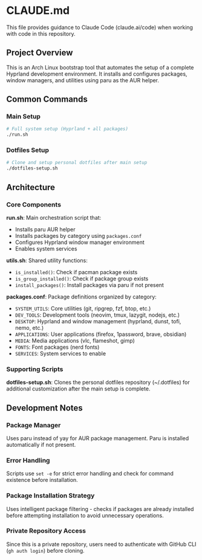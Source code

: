 # CLAUDE.md

This file provides guidance to Claude Code (claude.ai/code) when working with code in this repository.

## Project Overview

This is an Arch Linux bootstrap tool that automates the setup of a complete Hyprland development environment. It installs and configures packages, window managers, and utilities using paru as the AUR helper.

## Common Commands

### Main Setup
```bash
# Full system setup (Hyprland + all packages)
./run.sh
```

### Dotfiles Setup
```bash
# Clone and setup personal dotfiles after main setup
./dotfiles-setup.sh
```


## Architecture

### Core Components

**run.sh**: Main orchestration script that:
- Installs paru AUR helper
- Installs packages by category using `packages.conf`
- Configures Hyprland window manager environment
- Enables system services

**utils.sh**: Shared utility functions:
- `is_installed()`: Check if pacman package exists
- `is_group_installed()`: Check if package group exists  
- `install_packages()`: Install packages via paru if not present

**packages.conf**: Package definitions organized by category:
- `SYSTEM_UTILS`: Core utilities (git, ripgrep, fzf, btop, etc.)
- `DEV_TOOLS`: Development tools (neovim, tmux, lazygit, nodejs, etc.)
- `DESKTOP`: Hyprland and window management (hyprland, dunst, tofi, nemo, etc.)
- `APPLICATIONS`: User applications (firefox, 1password, brave, obsidian)
- `MEDIA`: Media applications (vlc, flameshot, gimp)
- `FONTS`: Font packages (nerd fonts)
- `SERVICES`: System services to enable

### Supporting Scripts

**dotfiles-setup.sh**: Clones the personal dotfiles repository (~/.dotfiles) for additional customization after the main setup is complete.

## Development Notes

### Package Manager
Uses paru instead of yay for AUR package management. Paru is installed automatically if not present.

### Error Handling
Scripts use `set -e` for strict error handling and check for command existence before installation.

### Package Installation Strategy
Uses intelligent package filtering - checks if packages are already installed before attempting installation to avoid unnecessary operations.

### Private Repository Access
Since this is a private repository, users need to authenticate with GitHub CLI (`gh auth login`) before cloning.